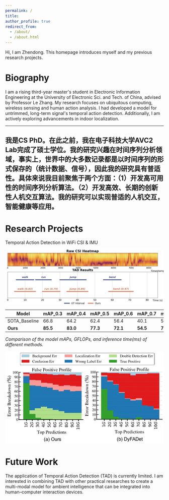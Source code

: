 ```yaml
---
permalink: /
title: 
author_profile: true
redirect_from: 
  - /about/
  - /about.html
---
```


Hi, I am Zhendong. This homepage introduces myself and my previous research projects. 

Biography
======
I am a rising third-year master's student in Electronic Information Engineering at the University of Electronic Sci. and Tech. of China, advised by Professor Le Zhang. My research focuses on ubiquitous computing, wireless sensing and human action analysis. I had developed a model for untrimmed, long-term signal's temporal action detection. Additionally, I am actively exploring advancements in indoor localization. 

---
我是CS PhD。在此之前，我在电子科技大学AVC2 Lab完成了硕士学位。我的研究兴趣在时间序列分析领域，事实上，世界中的大多数记录都是以时间序列的形式保存的（统计数据、信号），因此我的研究具有普适性。具体来说我目前聚焦于两个方面：（1）开发高可用性的时间序列分析算法。（2）开发高效、长期的创新性人机交互算法。我的研究可以实现普适的人机交互，智能健康等应用。
---

Research Projects
======
Temporal Action Detection in WiFi CSI & IMU

![TAD model outputs](/images/tad.jpg)


| Model    | mAP_0.3 | mAP_0.4 | mAP_0.5 | mAP_0.6 | mAP_0.7 | **mAP_avg** | GFlops | Time/ms |
|----------|---------|---------|---------|---------|---------|-------------|--------|---------|
| SOTA_Baseline | 66.8    | 64.2    | 62.4    | 56.4    | 40.1    | 58.0        | 304.0  | 106.0   |
| **Ours** | **85.5**| **83.0**| **77.3**| **72.1**| **54.5**| **74.5**    | **44.1**| **61.8**    |

*Comparison of the model mAPs, GFLOPs, and inference time(ms) of different methods.*

![Error Analysis](/images/error.jpg)

Future Work
======

The application of Temporal Action Detection (TAD) is currently limited. I am interested in combining TAD with other practical researches to create a multi-modal model for ambient intelligence that can be integrated into human–computer interaction devices.
